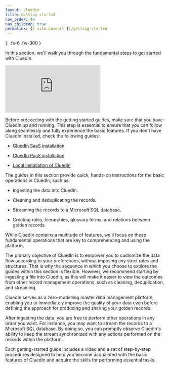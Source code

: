```yaml
---
layout: cluedin
title: Getting started
nav_order: 40
has_children: true
permalink: {{ site.baseurl }}/getting-started
---
```


{: .fs-6 .fw-300 }

In this section, we'll walk you through the fundamental steps to get started with CluedIn.

<div class="videoFrame">
<iframe src="https://player.vimeo.com/video/857414924?badge=0&amp;autopause=0&amp;player_id=0&amp;app_id=58479" frameborder="0" allow="autoplay; fullscreen; picture-in-picture" title="Getting started with CluedIn"></iframe>
</div>

Before proceeding with the getting started guides, make sure that you have CluedIn up and running. This step is essential to ensure that you can follow along seamlessly and fully experience the basic features. If you don't have CluedIn installed, check the following guides:

- [CluedIn SaaS installation](/deployment/saas)

- [CluedIn PaaS installation](/deployment/azure-marketplace)

- [Local installation of CluedIn](/deployment/local)

The guides in this section provide quick, hands-on instructions for the basic operations in CluedIn, such as:

- Ingesting the data into CluedIn.

- Cleaning and deduplicating the records.

- Streaming the records to a Microsoft SQL database.

- Creating rules, hierarchies, glossary terms, and relations between golden records.

While CluedIn contains a multitude of features, we'll focus on these fundamental operations that are key to comprehending and using the platform. 

The primary objective of CluedIn is to empower you to customize the data flow according to your preferences, without imposing any strict rules and structures. That is why the sequence in which you choose to explore the guides within this section is flexible. However, we recommend starting by ingesting a file into CluedIn, as this will make it easier to view the outcomes from other record management operations, such as cleaning, deduplication, and streaming.

CluedIn serves as a zero-modelling master data management platform, enabling you to immediately improve the quality of your data even before defining the approach for producing and sharing your golden records.

After ingesting the data, you are free to perform other operations in any order you want. For instance, you may want to stream the records to a Microsoft SQL database. By doing so, you can promptly observe CluedIn's ability to keep the stream synchronized with any actions performed on the records within the platform.

Each getting-started guide includes a video and a set of step-by-step procedures designed to help you become acquainted with the basic features of CluedIn and acquire the skills for performing essential tasks.

